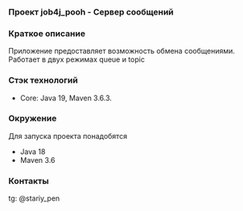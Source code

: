 ###  Проект job4j_pooh - Сервер сообщений

### Краткое описание
Приложение предоставляет возможность обмена сообщениями.
Работает в двух режимах queue и topic

### Стэк технологий
- Core: Java 19, Maven 3.6.3.

### Окружение
Для запуска проекта понадобятся
- Java 18
- Maven 3.6

### Контакты
tg: @stariy_pen